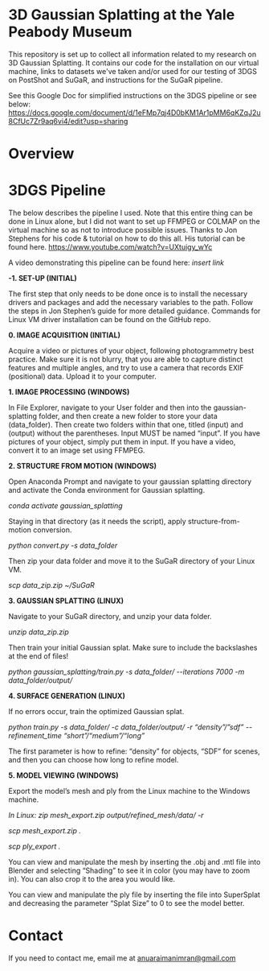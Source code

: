 # 3D Gaussian Splatting at the Yale Peabody Museum
This repository is set up to collect all information related to my research on 3D Gaussian Splatting. It contains our code for the installation on our virtual machine, links to datasets we've taken and/or used for our testing of 3DGS on PostShot and SuGaR, and instructions for the SuGaR pipeline.

See this Google Doc for simplified instructions on the 3DGS pipeline or see below:
https://docs.google.com/document/d/1eFMp7qj4D0bKM1Ar1pMM6qKZqJ2u8CfUc7Zr9aq6vi4/edit?usp=sharing

# Overview

# 3DGS Pipeline
The below describes the pipeline I used. Note that this entire thing can be done in Linux alone, but I did not want to set up FFMPEG or COLMAP on the virtual machine so as not to introduce possible issues. Thanks to Jon Stephens for his code & tutorial on how to do this all. His tutorial can be found here. https://www.youtube.com/watch?v=UXtuigy_wYc

A video demonstrating this pipeline can be found here: *insert link*

**-1. SET-UP (INITIAL)**

The first step that only needs to be done once is to install the necessary drivers and packages and add the necessary variables to the path. Follow the steps in Jon Stephen’s guide for more detailed guidance. Commands for Linux VM driver installation can be found on the GitHub repo.

**0. IMAGE ACQUISITION (INITIAL)**

Acquire a video or pictures of your object, following photogrammetry best practice. Make sure it is not blurry, that you are able to capture distinct features and multiple angles, and try to use a camera that records EXIF (positional) data. Upload it to your computer.

**1. IMAGE PROCESSING (WINDOWS)**

In File Explorer, navigate to your User folder and then into the gaussian-splatting folder, and then create a new folder to store your data (data_folder). Then create two folders within that one, titled (input) and (output) without the parentheses. Input MUST be named “input”. If you have pictures of your object, simply put them in input. If you have a video, convert it to an image set using FFMPEG.

**2. STRUCTURE FROM MOTION (WINDOWS)**

Open Anaconda Prompt and navigate to your gaussian splatting directory and activate the Conda environment for Gaussian splatting.

*conda activate gaussian_splatting*

Staying in that directory (as it needs the script), apply structure-from-motion conversion.

*python convert.py -s data_folder*

Then zip your data folder and move it to the SuGaR directory of your Linux VM.

*scp data_zip.zip ~/SuGaR*

**3. GAUSSIAN SPLATTING (LINUX)**

Navigate to your SuGaR directory, and unzip your data folder.

*unzip data_zip.zip*

Then train your initial Gaussian splat. Make sure to include the backslashes at the end of files!

*python gaussian_splatting/train.py -s data_folder/ --iterations 7000 -m data_folder/output/*

**4. SURFACE GENERATION (LINUX)**

If no errors occur, train the optimized Gaussian splat.

*python train.py -s data_folder/ -c data_folder/output/ -r “density”/”sdf” --refinement_time “short”/“medium”/“long”*

The first parameter is how to refine: “density” for objects, “SDF” for scenes, and then you can choose how long to refine model.

**5. MODEL VIEWING (WINDOWS)**

Export the model’s mesh and ply from the Linux machine to the Windows machine.

*In Linux: zip mesh_export.zip output/refined_mesh/data/ -r*

*scp mesh_export.zip .*

*scp ply_export .*

You can view and manipulate the mesh by inserting the .obj and .mtl file into Blender and selecting “Shading” to see it in color (you may have to zoom in). You can also crop it to the area you would like.

You can view and manipulate the ply file by inserting the file into SuperSplat and decreasing the parameter “Splat Size” to 0 to see the model better.

# Contact
If you need to contact me, email me at anuaraimanimran@gmail.com
